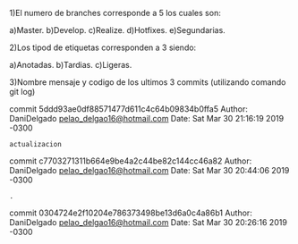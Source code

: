 1)El numero de branches corresponde a 5 los cuales son:

a)Master.
b)Develop.
c)Realize.
d)Hotfixes.
e)Segundarias.

2)Los tipod de etiquetas corresponden a 3 siendo:

a)Anotadas.
b)Tardias.
c)Ligeras.

3)Nombre mensaje y codigo de los ultimos 3 commits (utilizando comando git log)

commit 5ddd93ae0df88571477d611c4c64b09834b0ffa5
Author: DaniDelgado <pelao_delgao16@hotmail.com>
Date:   Sat Mar 30 21:16:19 2019 -0300

    actualizacion

commit c7703271311b664e9be4a2c44be82c144cc46a82
Author: DaniDelgado <pelao_delgao16@hotmail.com>
Date:   Sat Mar 30 20:44:06 2019 -0300

    .

commit 0304724e2f10204e786373498be13d6a0c4a86b1
Author: DaniDelgado <pelao_delgao16@hotmail.com>
Date:   Sat Mar 30 20:26:16 2019 -0300
